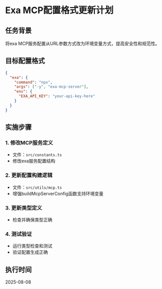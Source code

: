 # Exa MCP配置格式更新计划

## 任务背景
将exa MCP服务配置从URL参数方式改为环境变量方式，提高安全性和规范性。

## 目标配置格式
```json
{
  "exa": {
    "command": "npx",
    "args": ["-y", "exa-mcp-server"],
    "env": {
      "EXA_API_KEY": "your-api-key-here"
    }
  }
}
```

## 实施步骤

### 1. 修改MCP服务定义
- 文件：`src/constants.ts`
- 修改exa服务配置结构

### 2. 更新配置构建逻辑  
- 文件：`src/utils/mcp.ts`
- 增强buildMcpServerConfig函数支持环境变量

### 3. 更新类型定义
- 检查并确保类型正确

### 4. 测试验证
- 运行类型检查和测试
- 验证配置生成正确

## 执行时间
2025-08-08